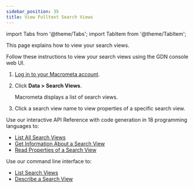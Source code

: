 ```yaml
---
sidebar_position: 35
title: View Fulltext Search Views
---
```


import Tabs from '@theme/Tabs';
import TabItem from '@theme/TabItem';

This page explains how to view your search views.

<Tabs groupId="operating-systems">
<TabItem value="console" label="Web Console">

Follow these instructions to view your search views using the GDN console web UI.

1. [Log in to your Macrometa account](https://auth-play.macrometa.io/).
2. Click **Data > Search Views**.

    Macrometa displays a list of search views.

3. Click a search view name to view properties of a specific search view.

</TabItem>
<TabItem value="api" label="REST API">

Use our interactive API Reference with code generation in 18 programming languages to:

- [List All Search Views](https://www.macrometa.com/docs/api#/operations/getViews:AllViews)
- [Get Information About a Search View](https://www.macrometa.com/docs/api#/operations/getViews:Properties)
- [Read Properties of a Search View](https://www.macrometa.com/docs/api#/operations/getView)

</TabItem>
<TabItem value="cli" label="CLI">

Use our command line interface to:

- [List Search Views](../../../../developer-hub/cli/search-views-cli#gdnsl-view-list)
- [Describe a Search View](../../../../developer-hub/cli/search-views-cli#gdnsl-view-describe)

</TabItem>
</Tabs>
